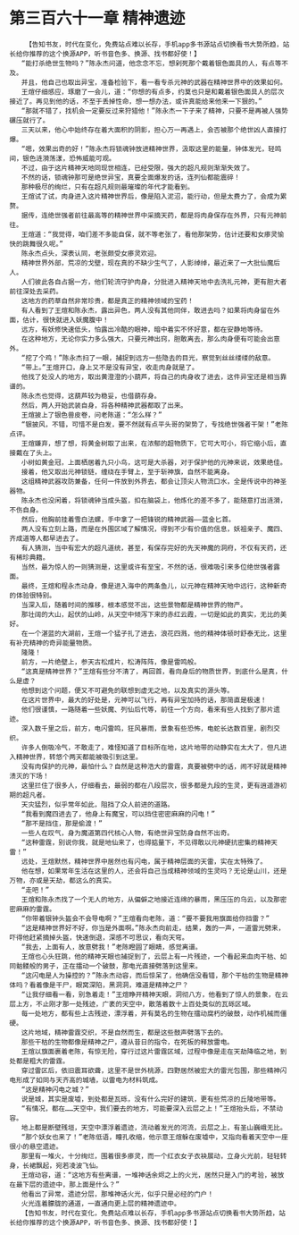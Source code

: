 # 第三百六十一章 精神遗迹
        【告知书友，时代在变化，免费站点难以长存，手机app多书源站点切换看书大势所趋，站长给你推荐的这个换源APP，听书音色多、换源、找书都好使！】
       “能打杀绝世生物吗？”陈永杰问道，他念念不忘，想剁死那个戴着银色面具的人，有点等不及。
       并且，他自己也取出异宝，准备检验下，看一看专杀元神的武器在精神世界中的效果如何。
       王煊仔细感应，琢磨了一会儿，道：“你想的有点多，约莫也只是和戴着银色面具人的层次接近了。再见到他的话，不至于丢掉性命，想一想办法，或许真能给来他来一下狠的。”
       “那就不错了，找机会一定要反过来狩猎他！”陈永杰一下子来了精神，只要不是再被人强势碾压就行了。
       三天以来，他心中始终存在着大面积的阴影，担心万一再遇上，会否被那个绝世凶人直接打爆。
       “嗯，效果出奇的好！”陈永杰将锁魂钟放进精神世界，汲取这里的能量，钟体发光，轻鸣间，银色涟漪荡漾，恐怖威能可观。
       不过，由于这片精神天地同现世相连，已经受限，强大的超凡规则渐渐失效了。
       不然的话，锁魂钟那可是绝世异宝，真要全面爆发的话，连列仙都能震碎！
       那种极尽的绚烂，只有在超凡规则最璀璨的年代才能看到。
       王煊试了试，肉身进入这片精神世界后，像是陷入泥沼，能行动，但是太费力了，会成为累赘。
       据传，连绝世强者前往最高等的精神世界中采摘天药，都是将肉身保存在外界，只有元神前往。
       王煊道：“我觉得，咱们差不多能自保，就不等老张了，看他那架势，估计还要和女瘆灵愉快的跳舞很久呢。”
       陈永杰点头，深表认同，老张颇受女瘆灵欢迎。
       精神世界外部，荒凉的戈壁，现在真的不缺少生气了，人影绰绰，最近来了一大批仙魔后人。
       人们彼此各自占据一方，他们轮流守护肉身，分批进入精神天地中去洗礼元神，更有胆大者前往深处去采药。
       这地方的药草自然非常珍贵，都是真正的精神领域的宝药！
       有人看到了王煊和陈永杰，露出异色，两人没有其他同伴，敢进去吗？如果将肉身留在外面，估计，很快就进入妖魔腹中！
       远方，有妖修快速低头，怕露出冷酷的眼神，暗中着实不怀好意，都在安静地等待。
       在这种地方，无论你实力多么强大，只要元神出窍，胆敢离去，那么肉身便有可能会出意外。
       “挖了个鸡！”陈永杰扫了一眼，捕捉到远方一些隐去的目光，察觉到丝丝缕缕的敌意。
       “带上。”王煊开口，身上又不是没有异宝，收走肉身就是了。
       他找了处没人的地方，取出黄澄澄的小葫芦，将自己的肉身收了进去，这件异宝还是相当靠谱的。
       陈永杰也觉得，这葫芦较为稳妥，也借葫存身。
       然后，两人开始武装自身，将各种精神武器都取了出来。
       王煊披上了银色兽皮卷，问老陈道：“怎么样？”
       “银披风，不错，可惜不是白发，要不然就有点平头哥的架势了，专找绝世强者干架！”老陈点评。
       王煊嫌弃，想了想，将黄金树取了出来，在浓郁的超物质下，它可大可小，将它缩小后，直接戴在了头上。
       小树如黄金冠，上面栖居着九只小鸟，这可是大杀器，对于保护他的元神来说，效果绝佳。
       接着，他又取出元神锁链，缠绕在手臂上，至于斩神旗，自然不能离身。
       这组精神武器攻防兼备，任何一件放到外界去，都会让顶尖人物流口水，全是传说中的神圣器物。
       陈永杰也没闲着，将锁魂钟当成头盔，扣在脑袋上，他炼化的差不多了，能随意打出涟漪，不伤自身。
       然后，他胸前挂着雪白法螺，手中拿了一把锋锐的精神武器——蓝金匕首。
       两人没有立刻上路，而是在外围区域了解情况，得到不少有价值的信息，妖祖亲子、魔四、齐成道等人都早进去了。
       有人猜测，当中有宏大的超凡道统，甚至，有保存完好的先天神魔的洞府，不仅有天药，还有稀珍典籍。
       当然，最为惊人的一则猜测是，这里或许有至宝，不然的话，很难吸引来多位绝世强者露面。
       最终，王煊和程永杰动身，像是进入海中的两条鱼儿，以元神在精神天地中远行，这种新奇的体验很特别。
       当深入后，随着时间的推移，根本感觉不出，这些景物都是精神世界的物产。
       那壮阔的大山，起伏的山岭，从天空中倾泻下来的赤红云霞，一切是如此的真实，无比的美好。
       在一个湛蓝的大湖前，王煊一个猛子扎了进去，浪花四溅，他的精神体顿时舒泰无比，这里有补充精神的奇异能量物质。
       隆隆！
       前方，一片绝壁上，参天古松成片，松涛阵阵，像是雷鸣般。
       “这真是精神世界？”王煊有些分不清了，再回首，看向身后的物质世界，到底什么是真，什么是虚？
       他想到这个问题，便又不可避免的联想到虚无之地，以及真实的源头等。
       在这片世界中，最大的好处是，元神可以飞行，再有异宝加持的话，那简直是极速！
       他们很谨慎，一路随着一些妖魔、列仙后代等，前往一个方向，看来有些人找到了那片遗迹。
       深入数千里之后，前方，电闪雷鸣，狂风暴雨，景象有些恐怖，电蛇长达数百里，剧烈交织。
       许多人倒吸冷气，不敢走了，难怪知道了目标所在地，这片地带的动静实在太大了，但凡进入精神世界，转悠个两天都能被吸引到这里。
       没有肉保护的元神，最怕什么？自然是这种浩大的雷霆，真要被劈中的话，闹不好就是精神溃灭的下场！
       这里拦住了很多人，仔细看去，最弱的都在八段层次，很多都是九段的生灵，更有逍遥游初期的超凡者。
       天灾猛烈，似乎常年如此，阻挡了众人前进的道路。
       “我看到魔四进去了，他身上有魔宝，可以挡住密密麻麻的闪电！”
       “那不是挡住，那是偷渡！”
       一些人在叹气，身为魔道第四代核心人物，有绝世异宝防身自然不出奇。
       “这种雷霆，别说你我，就是地仙来了，也得掂量下，不见得敢以元神硬抗密集的精神天雷！”
       远处，王煊默然，精神世界中居然也有闪电，属于精神层面的天雷，实在太特殊了。
       他在想，如果常年生活在这里的人，还会将自己当成精神领域的生灵吗？无论是山川，还是万物，亦或是天劫，都这么的真实。
       “走吧！”
       王煊和陈永杰找了一个无人的地方，从偏僻之地接近连绵的暴雨，黑压压的乌云，以及那密密麻麻的雷霆。
       “你带着银钟头盔会不会导电啊？”王煊看向老陈，道：“要不要我用旗面给你挡雷？”
       “这是精神世界好不好，你当是外面啊。”陈永杰向前走，结果，轰的一声，一道雷光劈来，吓得他赶紧摘掉头盔，快速倒退，深感不可思议，看向天穹。
       “我去，上面有人，故意劈我！”老陈瞪圆了眼睛，感觉离谱。
       王煊也心头狂跳，他的精神天眼也捕捉到了，云层上有一片残迹，一个看起来血肉干枯、如同骷髅般的男子，正在擂动一个破鼓，那电光直接劈落到这里来。
       “这闪电是人为操控的？”陈永杰动容，而后惊呆了，他确信没看错，那个干枯的生物是精神体吗？看着像是干尸，眼窝深陷，黑洞洞，难道是精神之尸？
       “让我仔细看一看，别急着走！”王煊睁开精神天眼，洞彻八方，他看到了惊人的景象，在云层上方，不止刚才那一处残迹，广袤的天空中，散落着数十上百处类似的瓦砾区域。
       每一处地方，都有些上古残迹，漂浮着，并有莫名的生物在擂动腐朽的破鼓，动作机械而僵硬。
       这片地域，精神雷霆交织，不是自然而生，都是这些鼓声劈落下去的。
       那些干枯的生物都像是精神之尸，遵从昔日的指令，在死板的释放雷电。
       王煊以旗面裹着老陈，有惊无险，穿行过这片雷霆区域，过程中像是走在天劫降临之地，到处都是粗大的雷霆。
       穿过雷区后，依旧震耳欲聋，这里不是世外桃源，四野居然被宏大的雷光包围，那些精神闪电形成了如同与天齐高的城墙，以雷电为材料筑成。
       “这是精神闪电之城？”
       说是城，其实是废墟，到处都是瓦砾，没有什么完好的建筑，更有些荒凉的丘陵地带等。
       “有情况，都在……天空中，我们要去的地方，可能要深入云层之上！”王煊抬头后，不禁动容。
       地上都是断壁残垣，天空中漂浮着遗迹，流动着发光的河流，云层之上，有圣山巍峨无比。
       “那个妖女也来了！”老陈低语，瞳孔收缩，他示意王煊躲在废墟中，又指向看着天空中一座很小的悬空遗迹。
       那里有一堆火，十分绚烂，围着很多瘆灵，而一个红衣女子衣袂展动，立身火光前，轻轻转身，长裙飘起，宛若凌波飞仙。
       王煊动容，道：“这地方有些离谱，一堆神话余烬之上的火光，居然只是入门的考验，被放在最下层的遗迹中，那上面是什么？”
       他看出了异常，遗迹分层，那堆神话火光，似乎只是必经的门户！
       火光连着朦胧的通道，一直通向更上层的精神遗迹中。
       【告知书友，时代在变化，免费站点难以长存，手机app多书源站点切换看书大势所趋，站长给你推荐的这个换源APP，听书音色多、换源、找书都好使！】